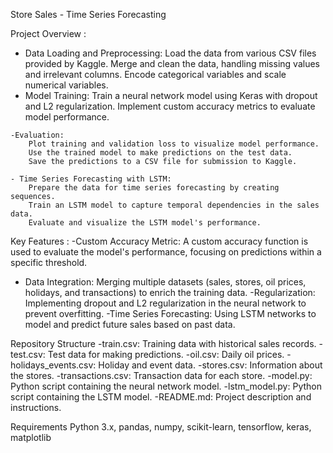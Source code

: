 Store Sales - Time Series Forecasting

Project Overview : 
  - Data Loading and Preprocessing:
        Load the data from various CSV files provided by Kaggle.
        Merge and clean the data, handling missing values and irrelevant columns.
        Encode categorical variables and scale numerical variables.
   - Model Training:
        Train a neural network model using Keras with dropout and L2 regularization.
        Implement custom accuracy metrics to evaluate model performance.
     
    -Evaluation:
        Plot training and validation loss to visualize model performance.
        Use the trained model to make predictions on the test data.
        Save the predictions to a CSV file for submission to Kaggle.
        
    - Time Series Forecasting with LSTM:
        Prepare the data for time series forecasting by creating sequences.
        Train an LSTM model to capture temporal dependencies in the sales data.
        Evaluate and visualize the LSTM model's performance.

Key Features :
    -Custom Accuracy Metric: A custom accuracy function is used to evaluate the model's performance, focusing on predictions within a specific threshold.
   - Data Integration: Merging multiple datasets (sales, stores, oil prices, holidays, and transactions) to enrich the training data.
   -Regularization: Implementing dropout and L2 regularization in the neural network to prevent overfitting.
    -Time Series Forecasting: Using LSTM networks to model and predict future sales based on past data.

Repository Structure
    -train.csv: Training data with historical sales records.
    -test.csv: Test data for making predictions.
    -oil.csv: Daily oil prices.
    -holidays_events.csv: Holiday and event data.
    -stores.csv: Information about the stores.
    -transactions.csv: Transaction data for each store.
    -model.py: Python script containing the neural network model.
    -lstm_model.py: Python script containing the LSTM model.
    -README.md: Project description and instructions.

Requirements
    Python 3.x,
    pandas,
    numpy,
    scikit-learn,
    tensorflow,
    keras,
    matplotlib

